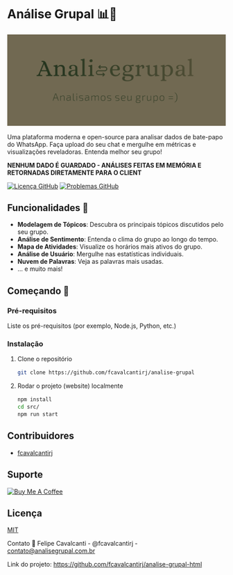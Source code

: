 # Análise Grupal 📊📱

![LOGO ANALISE GRUPAL](./analise_grupal_logo.png)

Uma plataforma moderna e open-source para analisar dados de bate-papo do WhatsApp. Faça upload do seu chat e mergulhe em métricas e visualizações reveladoras. Entenda melhor seu grupo!

**NENHUM DADO É GUARDADO - ANÁLISES FEITAS EM MEMÓRIA E RETORNADAS DIRETAMENTE PARA O CLIENT**

[![Licença GitHub](https://img.shields.io/github/license/fcavalcantirj/analise-grupal)](https://github.com/fcavalcantirj/analise-grupal/blob/main/LICENSE)
[![Problemas GitHub](https://img.shields.io/github/issues/fcavalcantirj/analise-grupal)](https://github.com/fcavalcantirj/analise-grupal/issues)

## Funcionalidades 🌟

- **Modelagem de Tópicos**: Descubra os principais tópicos discutidos pelo seu grupo.
- **Análise de Sentimento**: Entenda o clima do grupo ao longo do tempo.
- **Mapa de Atividades**: Visualize os horários mais ativos do grupo.
- **Análise de Usuário**: Mergulhe nas estatísticas individuais.
- **Nuvem de Palavras**: Veja as palavras mais usadas.
- ... e muito mais!

## Começando 🚀

### Pré-requisitos

Liste os pré-requisitos (por exemplo, Node.js, Python, etc.)

### Instalação

1. Clone o repositório
   ```sh
   git clone https://github.com/fcavalcantirj/analise-grupal

   ```

2. Rodar o projeto (website) localmente
   ```sh
   npm install
   cd src/
   npm run start

   ```

## Contribuidores

* [fcavalcantirj](https://github.com/fcavalcantirj)

## Suporte

<a href="https://www.buymeacoffee.com/fcavalcantirj" target="_blank"><img src="https://cdn.buymeacoffee.com/buttons/default-orange.png" alt="Buy Me A Coffee" height="41" width="174" ></a>

## Licença

[MIT](https://choosealicense.com/licenses/mit/)

Contato 💌
Felipe Cavalcanti - @fcavalcantirj - contato@analisegrupal.com.br

Link do projeto: https://github.com/fcavalcantirj/analise-grupal-html